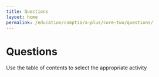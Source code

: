 ```yaml
---
title: Questions
layout: home
permalink: /education/comptia/a-plus/core-two/questions/
---
```


# Questions

Use the table of contents to select the appropriate activity